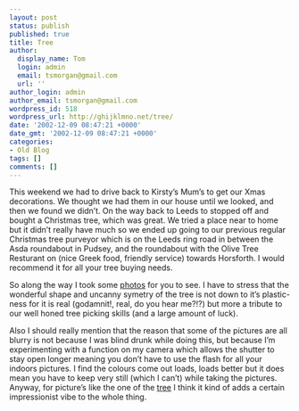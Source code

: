 ```yaml
---
layout: post
status: publish
published: true
title: Tree
author:
  display_name: Tom
  login: admin
  email: tsmorgan@gmail.com
  url: ''
author_login: admin
author_email: tsmorgan@gmail.com
wordpress_id: 518
wordpress_url: http://ghijklmno.net/tree/
date: '2002-12-09 08:47:21 +0000'
date_gmt: '2002-12-09 08:47:21 +0000'
categories:
- Old Blog
tags: []
comments: []
---
```

<p>This weekend we had to drive back to Kirsty&#8217;s Mum&#8217;s to get our Xmas decorations. We thought we had them in our house until we looked, and then we found we didn&#8217;t. On the way back to Leeds to stopped off and bought a Christmas tree, which was great. We tried a place near to home but it didn&#8217;t really have much so we ended up going to our previous regular Christmas tree purveyor which is on the Leeds ring road in between the Asda roundabout in Pudsey, and the roundabout with the Olive Tree Resturant on (nice Greek food, friendly service) towards Horsforth. I would recommend it for all your tree buying needs.</p>

<p>So along the way I took some <a href="http://mydrawings.co.uk/writings/photolist.php?photoset=tree">photos</a> for you to see. I have to stress that the wonderful shape and uncanny symetry of the tree is not down to it&#8217;s plastic-ness for it is real (godamnit!, real, do you hear me?!?) but more a tribute to our well honed tree picking skills (and a large amount of luck).</p>

<p>Also I should really mention that the reason that some of the pictures are all blurry is not because I was blind drunk while doing this, but because I&#8217;m experimenting with a function on my camera which allows the shutter to stay open longer meaning you don&#8217;t have to use the flash for all your indoors pictures. I find the colours come out loads, loads better but it does mean you have to keep very still (which I can&#8217;t) while taking the pictures. Anyway, for picture&#8217;s like the one of the <a href="http://mydrawings.co.uk/writings/photodisplay.php?photoset=tree&amp;photo=L3Bob3Rvcy8yMDAyLzEyL2NocmlzdG1hc190cmVlLmpwZw%3D%3D">tree</a> I think it kind of adds a certain impressionist vibe to the whole thing.</p>

